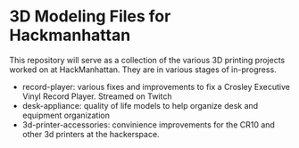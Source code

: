 3D Modeling Files for Hackmanhattan
=====
This repository will serve as a collection of the various 3D printing projects worked on at HackManhattan. They are in various stages of in-progress.

* record-player: various fixes and improvements to fix a Crosley Executive Vinyl Record Player. Streamed on Twitch
* desk-appliance: quality of life models to help organize desk and equipment organization
* 3d-printer-accessories: convinience improvements for the CR10 and other 3d printers at the hackerspace.
